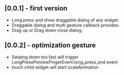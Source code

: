 ## [0.0.1] - first version

* Long press and show draggable dialog of any widget. 
* Draggable dialog and multi gesture callback provides. 
* Drag up or Drag down close dialog.

## [0.0.2] - optimization gesture

* Swiping down too fast will trigger LongPressPreviewFingerEvent.long_press_end event
* touch child widget will start scaleAnimation 